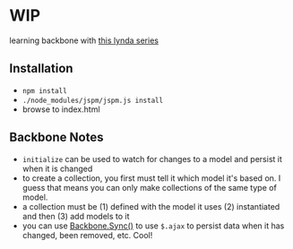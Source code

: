 # WIP

learning backbone with [this lynda series](http://www.lynda.com/Backbonejs-tutorials/Watching-model-changes/163089/177152-4.html)

## Installation
* `npm install`
* `./node_modules/jspm/jspm.js install`
* browse to index.html

## Backbone Notes

* `initialize` can be used to watch for changes to a model and persist it when it is changed
* to create a collection, you first must tell it which model it's based on. I guess that means you can only make collections of the same type of model.
* a collection must be (1) defined with the model it uses (2) instantiated and then (3) add models to it
* you can use [Backbone.Sync()](http://backbonejs.org/#Sync) to use `$.ajax` to persist data when it has changed, been removed, etc. Cool!
